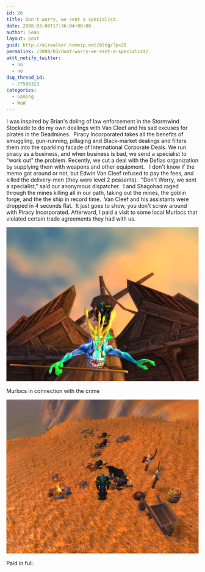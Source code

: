 ```yaml
---
id: 26
title: Don't worry, we sent a specialist.
date: 2008-03-06T17:36:04+00:00
author: Sean
layout: post
guid: http://airwalker.homeip.net/blog/?p=26
permalink: /2008/03/dont-worry-we-sent-a-specialist/
aktt_notify_twitter:
  - no
  - no
dsq_thread_id:
  - 77580323
categories:
  - Gaming
  - WoW
---
```

I was inspired by Brian's doling of law enforcement in the Stormwind Stockade to do my own dealings with Van Cleef and his sad excuses for pirates in the Deadmines.  Piracy Incorporated takes all the benefits of smuggling, gun-running, pillaging and Black-market dealings and filters them into the sparkling facade of International Corporate Deals. We run piracy as a business, and when business is bad, we send a specialist to "work out" the problem. Recently, we cut a deal with the Defias organization by supplying them with weapons and other equipment.   I don't know if the memo got around or not, but Edwin Van Cleef refused to pay the fees, and killed the delivery-men (they were level 2 peasants).  "Don't Worry, we sent a specialist," said our anonymous dispatcher.  I and Shagohad raged through the mines killing all in our path, taking out the mines, the goblin forge, and the the ship in record time.  Van Cleef and his assistants were dropped in 4 seconds flat.  It just goes to show, you don't screw around with Piracy Incorporated. Afterward, I paid a visit to some local Murlocs that violated certain trade agreements they had with us.

![Murlocs in connection with the crime](/content/2008/03/wowscrnshot_030508_173723.jpg)

Murlocs in connection with the crime

![Paid in full.](/content/2008/03/wowscrnshot_030508_174016.jpg)

Paid in full.